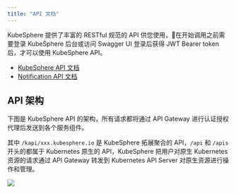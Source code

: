 ```yaml
---
title: "API 文档"
---
```


KubeSphere 提供了丰富的 RESTful 规范的 API 供您使用，在开始调用之前需要登录 KubeSphere 后台或访问 Swagger UI 登录后获得 JWT Bearer token 后，才可以使用 KubeSphere API。

- <a href="https://docs.kubesphere.io/advanced-v2.0/api/kubesphere" target="_blank">KubeSphere API 文档</a>
- <a href="https://docs.kubesphere.io/advanced-v2.0/api/notification" target="_blank">Notification API 文档</a>

## API 架构

下图是 KubeSphere API 的架构，所有请求都将通过 API Gateway 进行认证授权代理后发送到各个服务组件。

其中 `/kapi/xxx.kubesphere.io` 是 KubeSphere 拓展聚合的 API，`/api` 和 `/apis` 开头的都属于 Kubernetes 原生的 API，KubeSphere 把用户对原生 Kubernetes 资源的请求通过 API Gateway 转发到 Kubernetes API Server 对原生资源进行操作和管理。

![](https://pek3b.qingstor.com/kubesphere-docs/png/20190627223641.png)
